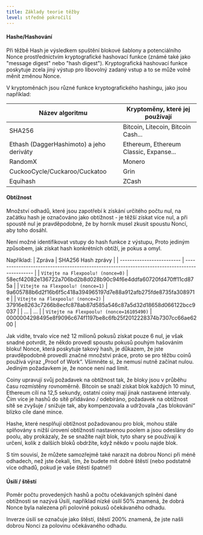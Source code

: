 ```yaml
---
title: Základy teorie těžby
level: středně pokročilí
---
```


#### Hashe/Hashování

Při těžbě Hash je výsledkem spuštění blokové šablony a potenciálního Nonce prostřednictvím kryptografické hashovací funkce (známé také jako "message digest" nebo "hash digest"). Kryptografická hashovací funkce poskytuje zcela jiný výstup pro libovolný zadaný vstup a to se může volně měnit změnou Nonce.

V kryptoměnách jsou různé funkce kryptografického hashingu, jako jsou například:

| Název algoritmu                          | Kryptoměny, které jej používají        |
| ---------------------------------------- | -------------------------------------- |
| SHA256                                   | Bitcoin, Litecoin, Bitcoin Cash...     |
| Ethash (DaggerHashimoto) a jeho deriváty | Ethereum, Ethereum Classic, Expanse... |
| RandomX                                  | Monero                                 |
| CuckooCycle/Cuckaroo/Cuckatoo            | Grin                                   |
| Equihash                                 | ZCash                                  |

#### Obtížnost

Množství odhadů, které jsou zapotřebí k získání určitého počtu nul, na začátku hash je označováno jako obtížnost - je těžší získat více nul, a při spoustě nul je pravděpodobné, že by horník musel zkusit spoustu Noncí, aby toho dosáhl.

Není možné identifikovat vstupy do hash funkce z výstupu, Proto jediným způsobem, jak získat hash konkrétních obtíží, je pokus a omyl.

Například:
| Zpráva                    | SHA256 Hash zprávy                                                                            |
| ------------------------- | --------------------------------------------------------------------------------------------- |
| <code>Vítejte na Flexpoolu! (nonce=0)</code> | 58ecf42082e136722a706bd2b8d028b90c94f6e4ddfa60720fd470ff11cd875a                              |
| <code>Vítejte na Flexpoolu! (nonce=1)</code> | 9a605788b6d2f16b6f5c418a394965197d7e88a912afb275fde8735fa308971e                              |
| <code>Vítejte na Flexpoolu! (nonce=2)</code> | 37916e8263c7266b8ecfc878ab87d585a546c87a5d32d18658d066122bcc9037                              |
| ...                       | ...                                                                                           |
| <code>Vítejte na Flexpoolu! (nonce=16105490)</code> | <span className="red">000000</span>4298495e8f9096c674f1197be8c6fb25f2012228374b7307cc66ae6200 |

Jak vidíte, trvalo více než 12 milionů pokusů získat pouze 6 nul, je však snadné potvrdit, že někdo provedl spoustu pokusů pouhým hašováním bloku! Nonce, která poskytuje takový hash, je důkazem, že jste pravděpodobně provedli značné množství práce, proto se pro těžbu coinů používá výraz „Proof of Work“. Všimněte si, že nemusí nutně začínat nulou. Jediným požadavkem je, že nonce není nad limit.

Coiny upravují svůj požadavek na obtížnost tak, že bloky jsou v průběhu času rozmístěny rovnoměrně. Bitcoin se snaží získat blok každých 10 minut, Ethereum cílí na 12,5 sekundy, ostatní coiny mají jinak nastavené intervaly. Čím více je hashů do sítě přidáváno / odebíráno, požadavek na obtížnost sítě se zvyšuje / snižuje tak, aby kompenzovala a udržovala „čas blokování“ blízko cíle dané mince.

Hashe, které nesplňují obtížnost požadovanou pro blok, mohou stále splňovány s nižší úrovení obtížností nastavenou poolem a jsou odeslány do poolu, aby prokázaly, že se snažíte najít blok, tyto shary se používají k určení, kolik z dalších bloků obdržíte, když někdo v poolu najde blok.

S tím souvisí, že můžete samozřejmě také narazit na dobrou Nonci při méně odhadech, než jste čekali, tím, že budete mít dobré štěstí (nebo podstatně více odhadů, pokud je vaše štěstí špatné!)

#### Úsilí / štěstí

Poměr počtu provedených hashů a počtu očekávaných splnění dané obtížnosti se nazývá Úsilí, například nízké úsilí 50% znamená, že dobrá Nonce byla nalezena při polovině pokusů očekávaného odhadu.

Inverze úsilí se označuje jako štěstí, štěstí 200% znamená, že jste našli dobrou Nonci za polovinu očekávaného odhadu.
